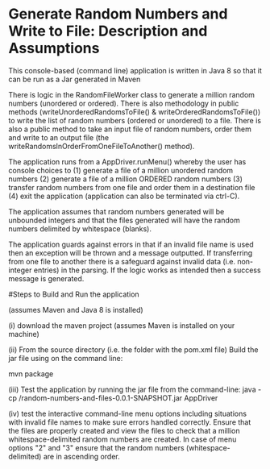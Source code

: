 # Generate Random Numbers and Write to File: Description and Assumptions

This console-based (command line) application is written in Java 8 so that it can be run as a Jar generated in Maven

There is logic in the RandomFileWorker class to generate a million random numbers (unordered or ordered).  There is also methodology in public methods (writeUnorderedRandomsToFile() & writeOrderedRandomsToFile()) to write the list of random numbers (ordered or unordered) to a file.   There is also a public method to take an input file of random numbers, order them and write to an output file (the writeRandomsInOrderFromOneFileToAnother() method).

The application runs from a AppDriver.runMenu() whereby the user has console choices to (1) generate a file of a million unordered random numbers (2) generate a file of a million ORDERED random numbers (3) transfer random numbers from one file and order them in a destination file (4) exit the application (application can also be terminated via ctrl-C).

The application assumes that random numbers generated will be unbounded integers and that the files generated will have the random numbers delimited by whitespace (blanks).

The application guards against errors in that if an invalid file name is used then an exception will be thrown and a message outputted.  If transferring from one file to another there is a safeguard against invalid data (i.e. non-integer entries) in the parsing.   If the logic works as intended then a success message is generated.


#Steps to Build and Run the application

(assumes Maven and Java 8 is installed)

(i) download the maven project (assumes Maven is installed on your machine)

(ii) From the source directory (i.e. the folder with the pom.xml file) Build the jar file using on the command line:

   mvn package
   
(iii) Test the application by running the jar file from the command-line:
    java -cp <path-to-target>/random-numbers-and-files-0.0.1-SNAPSHOT.jar AppDriver
    

(iv) test the interactive command-line menu options including situations with invalid file names to make sure errors handled correctly.  Ensure that the files are properly created and view the files to check that a million whitespace-delimited random numbers are created.  In case of menu options "2" and "3" ensure that the random numbers (whitespace-delimited) are in ascending order.

 